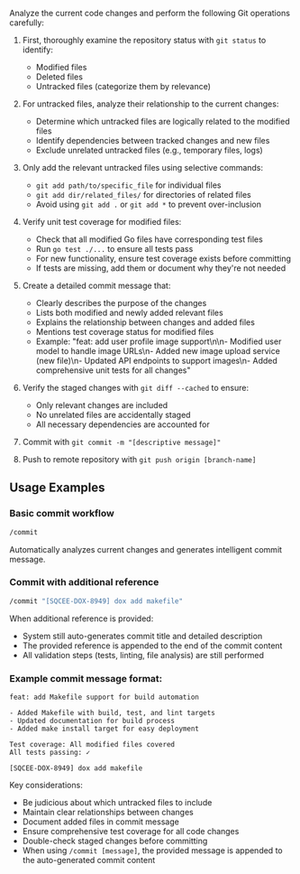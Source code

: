 Analyze the current code changes and perform the following Git operations carefully:

1. First, thoroughly examine the repository status with `git status` to identify:
   - Modified files
   - Deleted files
   - Untracked files (categorize them by relevance)

2. For untracked files, analyze their relationship to the current changes:
   - Determine which untracked files are logically related to the modified files
   - Identify dependencies between tracked changes and new files
   - Exclude unrelated untracked files (e.g., temporary files, logs)

3. Only add the relevant untracked files using selective commands:
   - `git add path/to/specific_file` for individual files
   - `git add dir/related_files/` for directories of related files
   - Avoid using `git add .` or `git add *` to prevent over-inclusion

4. Verify unit test coverage for modified files:
   - Check that all modified Go files have corresponding test files
   - Run `go test ./...` to ensure all tests pass
   - For new functionality, ensure test coverage exists before committing
   - If tests are missing, add them or document why they're not needed

5. Create a detailed commit message that:
   - Clearly describes the purpose of the changes
   - Lists both modified and newly added relevant files
   - Explains the relationship between changes and added files
   - Mentions test coverage status for modified files
   - Example: "feat: add user profile image support\n\n- Modified user model to handle image URLs\n- Added new image upload service (new file)\n- Updated API endpoints to support images\n- Added comprehensive unit tests for all changes"

6. Verify the staged changes with `git diff --cached` to ensure:
   - Only relevant changes are included
   - No unrelated files are accidentally staged
   - All necessary dependencies are accounted for

7. Commit with `git commit -m "[descriptive message]"`

8. Push to remote repository with `git push origin [branch-name]`

## Usage Examples

### Basic commit workflow
```bash
/commit
```
Automatically analyzes current changes and generates intelligent commit message.

### Commit with additional reference
```bash
/commit "[SQCEE-DOX-8949] dox add makefile"
```
When additional reference is provided:
- System still auto-generates commit title and detailed description
- The provided reference is appended to the end of the commit content
- All validation steps (tests, linting, file analysis) are still performed

### Example commit message format:
```
feat: add Makefile support for build automation

- Added Makefile with build, test, and lint targets
- Updated documentation for build process
- Added make install target for easy deployment

Test coverage: All modified files covered
All tests passing: ✓

[SQCEE-DOX-8949] dox add makefile
```

Key considerations:
- Be judicious about which untracked files to include
- Maintain clear relationships between changes
- Document added files in commit message
- Ensure comprehensive test coverage for all code changes
- Double-check staged changes before committing
- When using `/commit [message]`, the provided message is appended to the auto-generated commit content